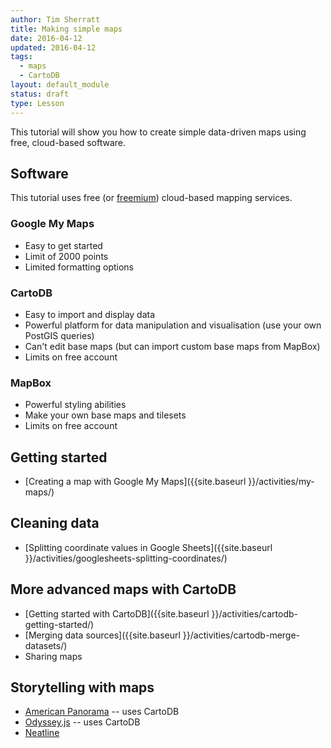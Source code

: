 ```yaml
---
author: Tim Sherratt
title: Making simple maps
date: 2016-04-12
updated: 2016-04-12
tags:
  - maps
  - CartoDB
layout: default_module
status: draft
type: Lesson
---
```


This tutorial will show you how to create simple data-driven maps using free, cloud-based software.

## Software

This tutorial uses free (or [freemium](https://en.wikipedia.org/wiki/Freemium)) cloud-based mapping services.

### Google My Maps

* Easy to get started
* Limit of 2000 points
* Limited formatting options

### CartoDB

* Easy to import and display data
* Powerful platform for data manipulation and visualisation (use your own PostGIS queries)
* Can't edit base maps (but can import custom base maps from MapBox)
* Limits on free account

### MapBox

* Powerful styling abilities
* Make your own base maps and tilesets
* Limits on free account

## Getting started

* [Creating a map with Google My Maps]({{site.baseurl }}/activities/my-maps/)

## Cleaning data

* [Splitting coordinate values in Google Sheets]({{site.baseurl }}/activities/googlesheets-splitting-coordinates/)

## More advanced maps with CartoDB

* [Getting started with CartoDB]({{site.baseurl }}/activities/cartodb-getting-started/)
* [Merging data sources]({{site.baseurl }}/activities/cartodb-merge-datasets/)
* Sharing maps

## Storytelling with maps

* [American Panorama](http://dsl.richmond.edu/panorama/) -- uses CartoDB
* [Odyssey.js](https://cartodb.github.io/odyssey.js/) -- uses CartoDB
* [Neatline](http://neatline.org/)